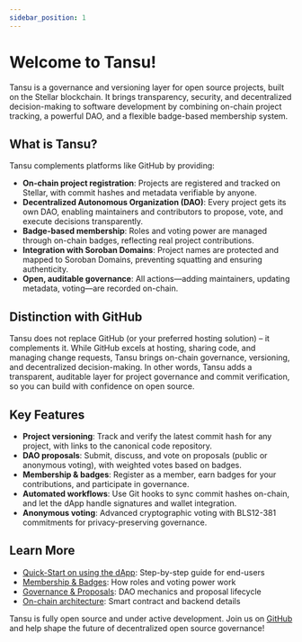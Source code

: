 ```yaml
---
sidebar_position: 1
---
```


# Welcome to Tansu!

Tansu is a governance and versioning layer for open source projects, built on the Stellar blockchain. It brings transparency, security, and decentralized decision-making to software development by combining on-chain project tracking, a powerful DAO, and a flexible badge-based membership system.

## What is Tansu?

Tansu complements platforms like GitHub by providing:

- **On-chain project registration**: Projects are registered and tracked on Stellar, with commit hashes and metadata verifiable by anyone.
- **Decentralized Autonomous Organization (DAO)**: Every project gets its own DAO, enabling maintainers and contributors to propose, vote, and execute decisions transparently.
- **Badge-based membership**: Roles and voting power are managed through on-chain badges, reflecting real project contributions.
- **Integration with Soroban Domains**: Project names are protected and mapped to Soroban Domains, preventing squatting and ensuring authenticity.
- **Open, auditable governance**: All actions—adding maintainers, updating metadata, voting—are recorded on-chain.

## Distinction with GitHub

Tansu does not replace GitHub (or your preferred hosting solution) – it complements it. While GitHub excels at hosting, sharing code, and managing change requests, Tansu brings on-chain governance, versioning, and decentralized decision-making. In other words, Tansu adds a transparent, auditable layer for project governance and commit verification, so you can build with confidence on open source.

## Key Features

- **Project versioning**: Track and verify the latest commit hash for any project, with links to the canonical code repository.
- **DAO proposals**: Submit, discuss, and vote on proposals (public or anonymous voting), with weighted votes based on badges.
- **Membership & badges**: Register as a member, earn badges for your contributions, and participate in governance.
- **Automated workflows**: Use Git hooks to sync commit hashes on-chain, and let the dApp handle signatures and wallet integration.
- **Anonymous voting**: Advanced cryptographic voting with BLS12-381 commitments for privacy-preserving governance.

## Learn More

- [Quick-Start on using the dApp](using_the_dapp.mdx): Step-by-step guide for end-users
- [Membership & Badges](developers/membership.mdx): How roles and voting power work
- [Governance & Proposals](developers/governance.mdx): DAO mechanics and proposal lifecycle
- [On-chain architecture](developers/architecture.mdx): Smart contract and backend details

Tansu is fully open source and under active development. Join us on [GitHub](https://github.com/tupui/soroban-versioning) and help shape the future of decentralized open source governance!
